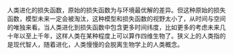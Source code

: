 人类进化的损失函数，原始的损失函数为与环境最优解的差异。但这种原始的损失函数，模型未来一定会被淘汰，这种模型和损失函数的视野太小了，从时间与空间的唯独来看。当人类进化到损失函数中包含更多时间纬度，比如更多的考虑未来几十年以至上千年，这样人类在某种程度上可以算作四维生物了。狭义上的人类指的是现代智人，随着进化，人类慢慢的会脱离生物学上的人类概念。